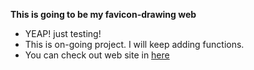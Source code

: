 **This is going to be my favicon-drawing web**

- YEAP! just testing!
- This is on-going project. I will keep adding functions.
- You can check out web site in [here](http://favicon-drawing.herokuapp.com/)
